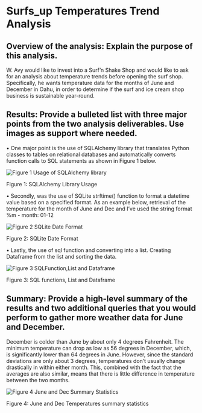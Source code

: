 # Surfs_up Temperatures Trend Analysis

## Overview of the analysis: Explain the purpose of this analysis.

W. Avy would like to invest into a Surf’n Shake Shop and would like to ask for an analysis about temperature trends before opening the surf shop. Specifically, he wants temperature data for the months of June and December in Oahu, in order to determine if the surf and ice cream shop business is sustainable year-round.


## Results: Provide a bulleted list with three major points from the two analysis deliverables. Use images as support where needed.

  •	One major point is the use of SQLAlchemy  library that translates Python classes to tables on relational databases and automatically converts function calls to SQL statements     as shown in Figure 1 below.
  
  ![Figure 1 Usage of SQLAlchemy  library](https://user-images.githubusercontent.com/83877498/126053989-861c3b45-3b84-4358-abd8-b07fe1e2a19d.PNG)
  
  Figure 1: SQLAlchemy Library Usage
  
  •	Secondly, was the use of SQLite strftime() function to format a datetime value based on a specified format.
    As an example below, retrieval of the temperature for the month of June and Dec and I’ve used the string format %m - month: 01-12
    
   ![Figure 2 SQLite Date Format](https://user-images.githubusercontent.com/83877498/126054005-24410a7f-0cdf-457e-b90f-ec3853fd8400.PNG)
   
   Figure 2: SQLite Date Format
   
   •	Lastly, the use of sql function and converting into a list. Creating Dataframe from the list and sorting the data.
   
   ![Figure 3 SQLFunction,List and Dataframe](https://user-images.githubusercontent.com/83877498/126054104-459b4015-88d8-411b-8492-3336078ba003.PNG)
   
   Figure 3: SQL functions, List and Dataframe
   
## Summary: Provide a high-level summary of the results and two additional queries that you would perform to gather more weather data for June and December.

  December is colder than June by about only 4 degrees Fahrenheit.  The minimum temperature can drop as low as 56 degrees in December, which, is significantly lower than 64       degrees in June.  However, since the standard deviations are only about 3 degrees, temperatures don’t usually change drastically in within either month.  This, combined with     the fact that the averages are also similar, means that there is little difference in temperature between the two months.
  
  ![Figure 4 June and Dec Summary Statistics](https://user-images.githubusercontent.com/83877498/126054115-adba9e42-219f-4de5-be88-4728054f3bb0.PNG)
  
  Figure 4: June and Dec Temperatures summary statistics 
  
  




